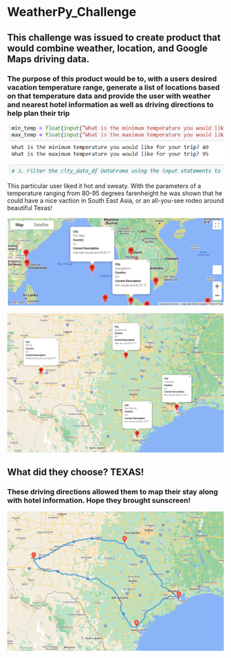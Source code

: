 # WeatherPy_Challenge

## This challenge was issued to create product that would combine weather, location, and Google Maps driving data.

### The purpose of this product would be to, with a users desired vacation temperature range, generate a list of locations based on that temperature data and provide the user with weather and nearest hotel information as well as driving directions to help plan their trip

![file](https://github.com/mpournaras/WeatherPy_Challenge/blob/main/Vacation_Search/query.png)

This particular user liked it hot and sweaty. With the parameters of a temperature ranging from 80-95 degrees farenheight he was shown that he could have a nice vaction in South East Asia, or an all-you-see rodeo around beautiful Texas!

![file](https://github.com/mpournaras/WeatherPy_Challenge/blob/main/Vacation_Search/WeatherPy_Vacation_map.png)

![file](https://github.com/mpournaras/WeatherPy_Challenge/blob/main/Vacation_Itinerary/WeatherPy_Travel_Map_Markers.png)

## What did they choose? TEXAS!

### These driving directions allowed them to map their stay along with hotel information. Hope they brought sunscreen!

![file](https://github.com/mpournaras/WeatherPy_Challenge/blob/main/Vacation_Itinerary/WeatherPy_Travel_Map.png?raw=true)
